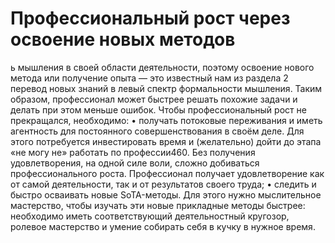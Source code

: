 # Профессиональный рост через освоение новых методов

ь мышления в своей области деятельности, поэтому освоение нового метода или получение опыта — это известный нам из раздела 2 перевод новых знаний в левый спектр формальности мышления. Таким образом, профессионал может быстрее решать похожие задачи и делать при этом меньше ошибок.
Чтобы профессиональный рост не прекращался, необходимо:
• получать потоковые переживания и иметь агентность для постоянного совершенствования в своём деле. Для этого потребуется инвестировать время и (желательно) дойти до этапа «не могу не» работать по профессии460. Без получения удовлетворения, на одной силе воли, сложно добиваться профессионального роста. Профессионал получает удовлетворение как от самой деятельности, так и от результатов своего труда;
• следить и быстро осваивать новые SoTA-методы. Для этого нужно мыслительное мастерство, чтобы изучать эти новые прикладные методы быстрее: необходимо иметь соответствующий деятельностный кругозор, ролевое мастерство и умение собирать себя в кучку в нужное время.
